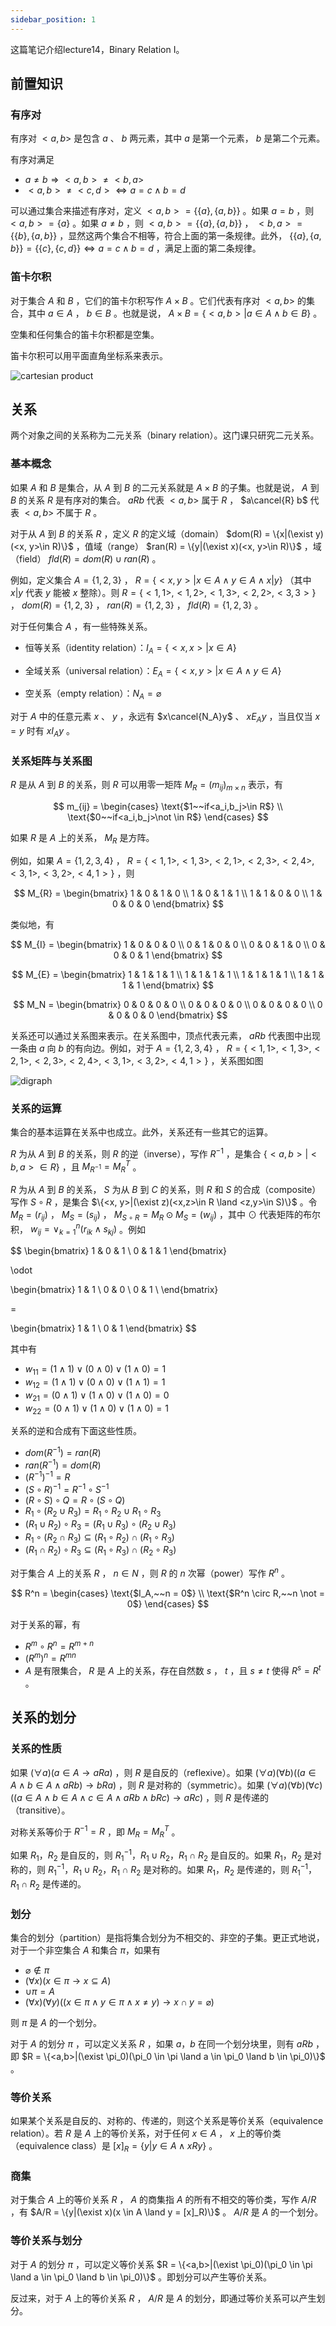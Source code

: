 ```yaml
---
sidebar_position: 1
---
```


这篇笔记介绍lecture14，Binary Relation I。

## 前置知识

### 有序对

有序对 $<a,b>$ 是包含 $a$ 、 $b$ 两元素，其中 $a$ 是第一个元素， $b$ 是第二个元素。

有序对满足  

- $a \not = b \Rightarrow <a, b> \not = <b, a>$  
- $<a, b> \not = <c, d> \Leftrightarrow a = c \land b = d$

可以通过集合来描述有序对，定义 $<a,b> = \{\{a\}, \{a, b\}\}$ 。如果 $a = b$ ，则 $<a, b> = \{a\}$ 。如果 $a \not = b$ ，则 $<a, b> = \{\{a\}, \{a, b\}\}$ ， $<b, a> = \{\{b\}, \{a, b\}\}$ ，显然这两个集合不相等，符合上面的第一条规律。此外， $\{\{a\}, \{a, b\}\} = \{\{c\}, \{c, d\}\} \Leftrightarrow a = c \land b = d$ ，满足上面的第二条规律。 

### 笛卡尔积

对于集合 $A$ 和 $B$ ，它们的笛卡尔积写作 $A \times B$ 。它们代表有序对 $<a,b>$ 的集合，其中 $a \in A$ ， $b \in B$ 。也就是说， $A \times B = \{<a, b>|a \in A \land b \in B\}$ 。

空集和任何集合的笛卡尔积都是空集。

笛卡尔积可以用平面直角坐标系来表示。  

![cartesian product](./img/cartesian%20product.png)

## 关系

两个对象之间的关系称为二元关系（binary relation）。这门课只研究二元关系。  

### 基本概念

如果 $A$ 和 $B$ 是集合，从 $A$ 到 $B$ 的二元关系就是 $A \times B$ 的子集。也就是说， $A$ 到 $B$ 的关系 $R$ 是有序对的集合。 $aRb$ 代表 $<a,b>$ 属于 $R$ ， $a\cancel{R} b$ 代表 $<a,b>$ 不属于 $R$ 。  

对于从 $A$ 到 $B$ 的关系 $R$ ，定义 $R$ 的定义域（domain） $dom(R) = \{x|(\exist y)(<x, y>\in R)\}$ ，值域（range） $ran(R) = \{y|(\exist x)(<x, y>\in R)\}$ ，域（field） $fld(R) = dom(R) \cup ran(R)$ 。  

例如，定义集合 $A = \{1,2,3\}$ ， $R = \{<x,y>|x\in A \land y \in A \land x|y\}$ （其中 $x|y$ 代表 $y$ 能被 $x$ 整除）。则 $R = \{<1, 1>, <1, 2>, <1, 3>, <2, 2>, <3, 3>\}$ ， $dom(R) = \{1, 2, 3\}$ ， $ran(R) = \{1, 2, 3\}$ ， $fld(R) = \{1, 2, 3\}$ 。  

对于任何集合 $A$ ，有一些特殊关系。  

- 恒等关系（identity relation）：$I_A = \{<x, x>|x \in A\}$ 
 
- 全域关系（universal relation）：$E_A = \{<x,y>|x \in A \land y \in A\}$

- 空关系（empty relation）：$N_A = \varnothing$  

对于 $A$ 中的任意元素 $x$ 、 $y$ ，永远有 $x\cancel{N_A}y$ 、 $xE_Ay$ ，当且仅当 $x=y$ 时有 $xI_Ay$ 。 

### 关系矩阵与关系图

$R$ 是从 $A$ 到 $B$ 的关系，则 $R$ 可以用零一矩阵 $M_R = (m_{ij})_{m \times n}$ 表示，有  

$$
m_{ij} = 
\begin{cases}
\text{$1~~if<a_i,b_j>\in R$} \\
\text{$0~~if<a_i,b_j>\not \in R$}
\end{cases}
$$

如果 $R$ 是 $A$ 上的关系， $M_R$ 是方阵。  

例如，如果 $A = \{1, 2, 3, 4\}$ ， $R = \{<1, 1>, <1, 3>, <2, 1>, <2, 3>, <2, 4>, <3, 1>, <3, 2>, <4, 1>\}$ ，则  

$$
M_{R} = 
\begin{bmatrix}
1 & 0 & 1 & 0 \\
1 & 0 & 1 & 1 \\
1 & 1 & 0 & 0 \\
1 & 0 & 0 & 0 
\end{bmatrix}
$$

类似地，有  

$$
M_{I} = 
\begin{bmatrix}
1 & 0 & 0 & 0 \\
0 & 1 & 0 & 0 \\
0 & 0 & 1 & 0 \\
0 & 0 & 0 & 1
\end{bmatrix}
$$

$$
M_{E} = 
\begin{bmatrix}
1 & 1 & 1 & 1 \\
1 & 1 & 1 & 1 \\
1 & 1 & 1 & 1 \\
1 & 1 & 1 & 1
\end{bmatrix}
$$

$$
M_N = 
\begin{bmatrix}
0 & 0 & 0 & 0 \\
0 & 0 & 0 & 0 \\
0 & 0 & 0 & 0 \\
0 & 0 & 0 & 0
\end{bmatrix}
$$

关系还可以通过关系图来表示。在关系图中，顶点代表元素， $aRb$ 代表图中出现一条由 $a$ 向 $b$ 的有向边。例如，对于 $A = \{1, 2, 3, 4\}$ ， $R = \{<1, 1>, <1, 3>, <2, 1>, <2, 3>, <2, 4>, <3, 1>, <3, 2>, <4, 1>\}$ ，关系图如图  

![digraph](./img/digraph.png)  

### 关系的运算

集合的基本运算在关系中也成立。此外，关系还有一些其它的运算。  

$R$ 为从 $A$ 到 $B$ 的关系，则 $R$ 的逆（inverse），写作 $R^{-1}$ ，是集合 $\{<a,b>|<b,a> \in R\}$ ，且 $M_{R^{-1}} = M_R^T$ 。  

$R$ 为从 $A$ 到 $B$ 的关系， $S$ 为从 $B$ 到 $C$ 的关系，则 $R$ 和 $S$ 的合成（composite）写作 $S \circ R$ ，是集合 $\{<x, y>|(\exist z)(<x,z>\in R \land <z,y>\in S)\}$ 。令 $M_R = (r_{ij})$ ， $M_S = (s_{ij})$ ， $M_{S \circ R} = M_R \odot M_S = (w_{ij})$ ，其中 $\odot$ 代表矩阵的布尔积， $w_{ij} = \lor _{k=1}^n(r_{ik} \land s_{kj})$  。例如  

$$
\begin{bmatrix}
1 & 0 & 1 \\
0 & 1 & 1
\end{bmatrix}

\odot

\begin{bmatrix}
1 & 1 \\
0 & 0 \\
0 & 1 \\
\end{bmatrix}

= 

\begin{bmatrix}
1 & 1 \\
0 & 1
\end{bmatrix}
$$

其中有  
- $w_{11} = (1 \land 1) \lor (0 \land 0) \lor (1 \land 0) = 1$  
- $w_{12} = (1 \land 1) \lor (0 \land 0) \lor (1 \land 1) = 1$  
- $w_{21} = (0 \land 1) \lor (1 \land 0) \lor (1 \land 0) = 0$  
- $w_{22} = (0 \land 1) \lor (1 \land 0) \lor (1 \land 0) = 1$  

关系的逆和合成有下面这些性质。  

- $dom(R^{-1}) = ran(R)$
- $ran(R^{-1}) = dom(R)$  
- $(R^{-1})^{-1} = R$
- $(S \circ R)^{-1} = R^{-1} \circ S^{-1}$
- $(R \circ S) \circ Q = R \circ (S \circ Q)$
- $R_1 \circ (R_2 \cup R_3) = R_1 \circ R_2 \cup R_1 \circ R_3$
- $(R_1 \cup R_2) \circ R_3 = (R_1 \cup R_3) \circ (R_2 \cup R_3)$
- $R_1 \circ (R_2 \cap R_3) \subseteq (R_1 \circ R_2) \cap (R_1 \circ R_3)$
- $(R_1 \cap R_2) \circ R_3 \subseteq (R_1 \circ R_3) \cap (R_2 \circ R_3)$

对于集合 $A$ 上的关系 $R$ ， $n \in N$ ，则 $R$ 的 $n$ 次幂（power）写作 $R^n$ 。  

$$
R^n = 
\begin{cases}
\text{$I_A,~~n = 0$} \\
\text{$R^n \circ R,~~n \not = 0$}
\end{cases}
$$

对于关系的幂，有  
- $R^m \circ R^n = R^{m + n}$  
- $(R^m)^n = R^{mn}$
- $A$ 是有限集合， $R$ 是 $A$ 上的关系，存在自然数 $s$ ， $t$ ，且 $s \not = t$ 使得 $R^s = R^t$ 。

## 关系的划分

### 关系的性质

如果 $(\forall a)(a \in A \rightarrow aRa)$ ，则 $R$ 是自反的（reflexive）。如果 $(\forall a)(\forall b)((a \in A \land b \in A \land aRb) \rightarrow bRa)$ ，则 $R$ 是对称的（symmetric）。如果 $(\forall a)(\forall b)(\forall c)((a \in A \land b \in A \land c \in A \land aRb \land bRc) \rightarrow aRc)$ ，则 $R$ 是传递的（transitive）。

对称关系等价于 $R^{-1} = R$ ，即 $M_R = M_R^T$ 。  

如果 $R_1，R_2$ 是自反的，则 $R_1^{-1}，R_1 \cup R_2，R_1 \cap R_2$ 是自反的。如果 $R_1，R_2$ 是对称的，则 $R_1^{-1}，R_1 \cup R_2，R_1 \cap R_2$ 是对称的。如果 $R_1，R_2$ 是传递的，则 $R_1^{-1}，R_1 \cap R_2$ 是传递的。

### 划分

集合的划分（partition）是指将集合划分为不相交的、非空的子集。更正式地说，对于一个非空集合 $A$ 和集合 $\pi$，如果有  

- $\varnothing \notin \pi$
- $(\forall x)(x \in \pi \rightarrow x \subseteq A)$
- $\cup \pi = A$
- $(\forall x)(\forall y)((x \in \pi \land y \in \pi \land x \not = y) \rightarrow x \cap y = \varnothing)$

则 $\pi$ 是 $A$ 的一个划分。

对于 $A$ 的划分 $\pi$ ，可以定义关系 $R$ ，如果 $a，b$ 在同一个划分块里，则有 $aRb$ ，即 $R = \{<a,b>|(\exist \pi_0)(\pi_0 \in \pi \land a \in \pi_0 \land b \in \pi_0)\}$ 。

### 等价关系

如果某个关系是自反的、对称的、传递的，则这个关系是等价关系（equivalence relation）。若 $R$ 是 $A$ 上的等价关系，对于任何 $x \in A$ ， $x$ 上的等价类（equivalence class）是 $[x]_R = \{y|y \in A \land xRy\}$ 。  

### 商集

对于集合 $A$ 上的等价关系 $R$ ， $A$ 的商集指 $A$ 的所有不相交的等价类，写作 $A/R$ ，有 $A/R = \{y|(\exist x)(x \in A \land y = [x]_R)\}$ 。 $A/R$ 是 $A$ 的一个划分。

### 等价关系与划分

对于 $A$ 的划分 $\pi$ ，可以定义等价关系 $R = \{<a,b>|(\exist \pi_0)(\pi_0 \in \pi \land a \in \pi_0 \land b \in \pi_0)\}$ 。即划分可以产生等价关系。  

反过来，对于 $A$ 上的等价关系 $R$ ， $A/R$ 是 $A$ 的划分，即通过等价关系可以产生划分。